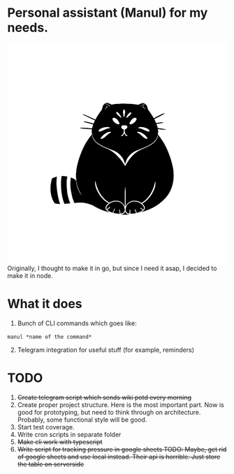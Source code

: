 # Personal assistant (Manul) for my needs.
![this is cool Manul](./assets/manul-logo-with-white-stroke.png)
Originally, I thought to make it in go, but since I need it asap, I decided to make it in node.

# What it does
1. Bunch of CLI commands which goes like:
```
manul *name of the command*
```
2. Telegram integration for useful stuff (for example, reminders)
# TODO

1. ~~Create telegram script which sends wiki potd every morning~~
2. Create proper project structure. Here is the most important part. Now is good for prototyping, but need to think through on architecture. Probably, some functional style will be good.
3. Start test coverage.
4. Write cron scripts in separate folder
5. ~~Make cli work with typescript~~
6. ~~Write script for tracking pressure in google sheets TODO: Maybe, get rid of google sheets and use local instead. Their api is horrible. Just store the table on serverside~~